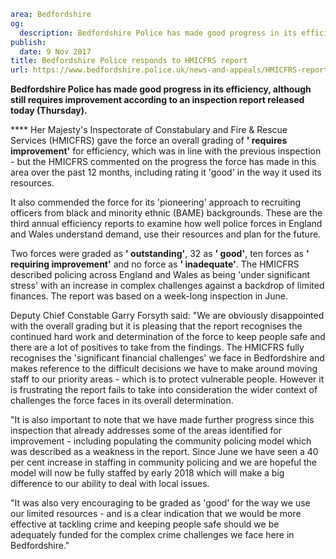 ```yaml
area: Bedfordshire
og:
  description: Bedfordshire Police has made good progress in its efficiency, although still requires improvement according to an inspection report released today (Thursday).
publish:
  date: 9 Nov 2017
title: Bedfordshire Police responds to HMICFRS report
url: https://www.bedfordshire.police.uk/news-and-appeals/HMICFRS-report-efficiency
```

**Bedfordshire Police has made good progress in its efficiency, although still requires improvement according to an inspection report released today (Thursday).**

**** Her Majesty's Inspectorate of Constabulary and Fire & Rescue Services (HMICFRS) gave the force an overall grading of **' requires improvement'** for efficiency, which was in line with the previous inspection - but the HMICFRS commented on the progress the force has made in this area over the past 12 months, including rating it 'good' in the way it used its resources.

It also commended the force for its 'pioneering' approach to recruiting officers from black and minority ethnic (BAME) backgrounds. These are the third annual efficiency reports to examine how well police forces in England and Wales understand demand, use their resources and plan for the future.

Two forces were graded as **' outstanding'**, 32 as **' good'**, ten forces as **' requiring improvement'** and no force as **' inadequate'**. The HMICFRS described policing across England and Wales as being 'under significant stress' with an increase in complex challenges against a backdrop of limited finances. The report was based on a week-long inspection in June.

Deputy Chief Constable Garry Forsyth said: "We are obviously disappointed with the overall grading but it is pleasing that the report recognises the continued hard work and determination of the force to keep people safe and there are a lot of positives to take from the findings. The HMICFRS fully recognises the 'significant financial challenges' we face in Bedfordshire and makes reference to the difficult decisions we have to make around moving staff to our priority areas - which is to protect vulnerable people. However it is frustrating the report fails to take into consideration the wider context of challenges the force faces in its overall determination.

"It is also important to note that we have made further progress since this inspection that already addresses some of the areas identified for improvement - including populating the community policing model which was described as a weakness in the report. Since June we have seen a 40 per cent increase in staffing in community policing and we are hopeful the model will now be fully staffed by early 2018 which will make a big difference to our ability to deal with local issues.

"It was also very encouraging to be graded as 'good' for the way we use our limited resources - and is a clear indication that we would be more effective at tackling crime and keeping people safe should we be adequately funded for the complex crime challenges we face here in Bedfordshire."
